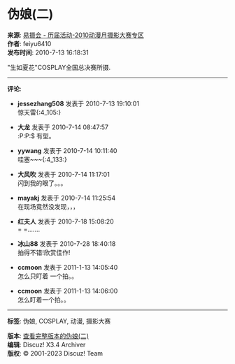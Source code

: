 # 伪娘(二)

**来源**: [易摄会 - 历届活动-2010动漫月摄影大赛专区](?fid-135.html)  
**作者**: feiyu6410  
**发布时间**: 2010-7-13 16:18:31

"生如夏花"COSPLAY全国总决赛所摄.

---

**评论**:

- **jessezhang508** 发表于 2010-7-13 19:10:01  
  惊天雷{:4\_105:}
  
- **大龙** 发表于 2010-7-14 08:47:57  
  :P:P:$ 有型。

- **yywang** 发表于 2010-7-14 10:11:40  
  哇塞~~~{:4\_133:}

- **大风吹** 发表于 2010-7-14 11:17:01  
  闪到我的眼了。。。

- **mayakj** 发表于 2010-7-14 11:25:54  
  在现场竟然没发现，，，

- **红夫人** 发表于 2010-7-18 15:08:20  
  \= =.......

- **冰山88** 发表于 2010-7-28 18:40:18  
  拍得不错!欣赏佳作!

- **ccmoon** 发表于 2011-1-13 14:05:40  
  怎么只盯着 一个拍。。

- **ccmoon** 发表于 2011-1-13 14:06:00  
  怎么盯着一个拍。。

---

**标签**: 伪娘, COSPLAY, 动漫, 摄影大赛

**版本**: [查看完整版本的伪娘(二)](../thread-13020572-1-1.html)  
**编辑**: Discuz! X3.4 Archiver  
**版权**: © 2001-2023 Discuz! Team